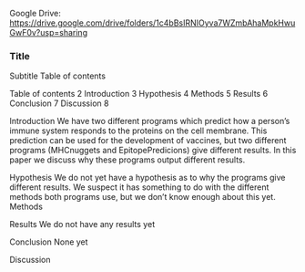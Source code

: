 Google Drive:
https://drive.google.com/drive/folders/1c4bBsIRNIOyva7WZmbAhaMpkHwuGwF0v?usp=sharing

### Title
Subtitle
Table of contents

Table of contents    2
Introduction    3
Hypothesis    4
Methods    5
Results    6
Conclusion    7
Discussion    8


Introduction
We have two different programs which predict how a person’s immune system responds to the proteins on the cell membrane. This prediction can be used for the development of vaccines, but two different programs (MHCnuggets and EpitopePredicions) give different results. In this paper we discuss why these programs output different results.

Hypothesis
We do not yet have a hypothesis as to why the programs give different results. We suspect it has something to do with the different methods both programs use, but we don’t know enough about this yet.
Methods

Results
We do not have any results yet

Conclusion
None yet

Discussion
